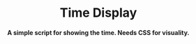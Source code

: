 <h1 align="center">Time Display</h1>

<div align= "center">
  <h4>A simple script for showing the time. Needs CSS for visuality. </h4>
</div>
